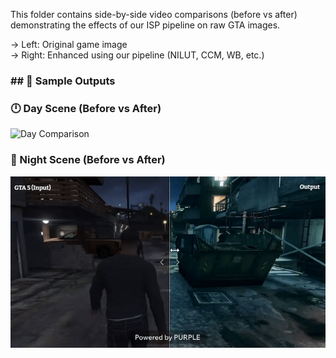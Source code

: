 This folder contains side-by-side video comparisons (before vs after) demonstrating the effects of our ISP pipeline on raw GTA images.

→ Left: Original game image  
→ Right: Enhanced using our pipeline (NILUT, CCM, WB, etc.)


### ## 🎥 Sample Outputs

### 🕛 Day Scene (Before vs After)
![Day Comparison](gta_before_after_day.gif)

### 🌙 Night Scene (Before vs After)
![Night Comparison](sample_outputs_isp/gta_before_after_night.gif)

